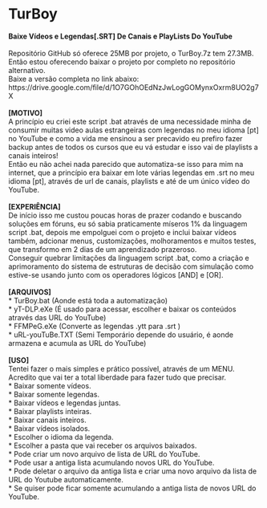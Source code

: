 # TurBoy
<b>
Baixe Vídeos e Legendas[.SRT] De Canais e PlayLists Do YouTube
</b>
</br>
</br>
Repositório GitHub só oferece 25MB por projeto, o TurBoy.7z tem 27.3MB.
</br>
Então estou oferecendo baixar o projeto por completo no repositório alternativo.
</br>
Baixe a versão completa no link abaixo:
</br>
https://drive.google.com/file/d/1O7GOhOEdNzJwLogGOMynxOxrm8UO2g7X
</br>
</br>
<b>
[MOTIVO]
</b>
</br>
A princípio eu criei este script .bat através de uma necessidade minha de consumir muitas video aulas estrangeiras com legendas no meu idioma [pt] no YouTube e como a vida me ensinou a ser precavido eu prefiro fazer backup antes de todos os cursos que eu vá estudar e isso vai de playlists a canais inteiros! 
</br>
Então eu não achei nada parecido que automatiza-se isso para mim na internet, que a princípio era baixar em lote várias legendas em .srt no meu idioma [pt], através de url de canais, playlists e até de um único vídeo do YouTube.
</br>
</br>
<b>
[EXPERIÊNCIA]
</b>
</br>
De início isso me custou poucas horas de prazer codando e buscando soluções em fóruns, eu só sabia praticamente míseros 1% da linguagem script .bat, depois me empolguei com o projeto e inclui baixar vídeos também, adcionar menus, customizações, molhoramentos e muitos testes, que transformo em 2 dias de um aprendizado prazeroso.
</br>
Conseguir quebrar limitações da linguagem script .bat, como a criação e aprimoramento do sistema de estruturas de decisão com simulação como estive-se usando junto com os operadores lógicos [AND] e [OR].
</br>
</br>
<b>
[ARQUIVOS]
</b>
</br>
* TurBoy.bat (Aonde está toda a automatização)
</br>
* yT-DLP.eXe (É usado para acessar, escolher e baixar os conteúdos através das URL do YouTube)
</br>
* FFMPeG.eXe (Converte as legendas .ytt para .srt )
</br>
* uRL-youTuBe.TXT (Semi Temporário depende do usuário, é aonde armazena e acumula as URL do YouTube)
</br>
</br>
<b>
[USO]
</b>
</br>
Tentei fazer o mais simples e prático possível, através de um MENU.
</br>
Acredito que vai ter a total liberdade para fazer tudo que precisar.
</br>
* Baixar somente vídeos.
</br>
* Baixar somente legendas.
</br>
* Baixar vídeos e legendas juntas.
</br>
* Baixar playlists inteiras.
</br>
* Baixar canais inteiros.
</br>
* Baixar vídeos isolados.
</br>
* Escolher o idioma da legenda.
</br>
* Escolher a pasta que vai receber os arquivos baixados.
</br>
* Pode criar um novo arquivo de lista de URL do YouTube.
</br>
* Pode usar a antiga lista acumulando novos URL do YouTube.
</br>
* Pode deletar o arquivo da antiga lista e criar uma novo arquivo da lista de URL do Youtube automaticamente.
</br>
* Se quiser pode ficar somente acumulando a antiga lista de novos URL do YouTube.
</br>
</br>
